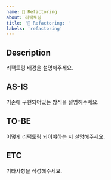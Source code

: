```yaml
---
name: 🔧 Refactoring
about: 리팩토링
title: '🔧 Refactoring: '
labels: 'refactoring'
---
```


## Description

리팩토링 배경을 설명해주세요.

## AS-IS

기존에 구현되어있는 방식을 설명해주세요.

## TO-BE

어떻게 리팩토링 되어야하는 지 설명해주세요.

## ETC

기타사항을 작성해주세요.
